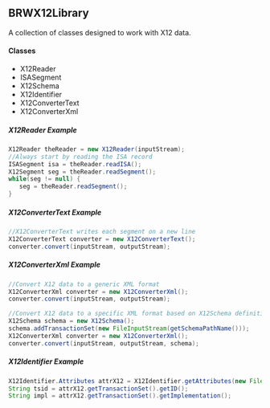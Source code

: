 ## BRWX12Library

A collection of classes designed to work with X12 data.

#### Classes

- X12Reader
- ISASegment
- X12Schema
- X12Identifier
- X12ConverterText
- X12ConverterXml

##### X12Reader Example

```java
X12Reader theReader = new X12Reader(inputStream);
//Always start by reading the ISA record
ISASegment isa = theReader.readISA();
X12Segment seg = theReader.readSegment();
while(seg != null) {
   seg = theReader.readSegment();
}
```

##### X12ConverterText Example

```java
//X12ConverterText writes each segment on a new line
X12ConverterText converter = new X12ConverterText();
converter.convert(inputStream, outputStream);
```

##### X12ConverterXml Example

```java
//Convert X12 data to a generic XML format
X12ConverterXml converter = new X12ConverterXml();
converter.convert(inputStream, outputStream);
```

```java
//Convert X12 data to a specific XML format based on X12Schema definition
X12Schema schema = new X12Schema();
schema.addTransactionSet(new FileInputStream(getSchemaPathName()));
X12ConverterXml converter = new X12ConverterXml();
converter.convert(inputStream, outputStream, schema);
```

##### X12Identifier Example
```java
X12Identifier.Attributes attrX12 = X12Identifier.getAttributes(new FileInputStream(theX12File));
String tsid = attrX12.getTransactionSet().getID();
String impl = attrX12.getTransactionSet().getImplementation();
```
